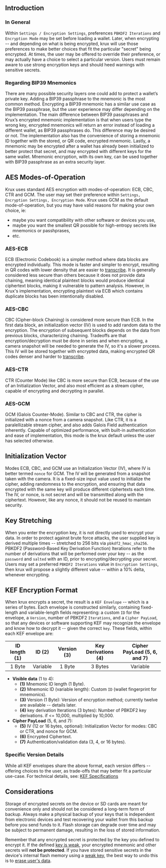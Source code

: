 ## Introduction

### In General

Within `Settings / Encryption Settings`, preferences `PBKDF2 Iterations` and `Encryption Mode` may be set before loading a wallet.  Later, when encrypting -- and depending on what is being encrypted, krux will use those preferences to make better choices that fit the particular "secret" being encrypted.  At times, the user may be offered to override their preference, or may actually have a choice to select a particular version.  Users must remain aware to use strong encryption keys and should heed warnings with sensitive secrets.

### Regarding BIP39 Mnemonics

There are many possible security layers one could add to protect a wallet’s private key. Adding a BIP39 passphrase to the mnemonic is the most common method. Encrypting a BIP39 mnemonic has a similar use case as the BIP39 passphrase, but the user experience may differ depending on the implementation. The main difference between BIP39 passphrases and Krux’s encrypted mnemonic implementation is that when users type the wrong key, encrypted mnemonics will return an error instead of loading a different wallet, as BIP39 passphrases do. This difference may be desired or not. The implementation also has the convenience of storing a mnemonic ID together with the stored, or QR code, encrypted mnemonic. Lastly, a mnemonic may be encrypted after a wallet has already been initialized to better protect that secret, and may encrypted with different keys for the same wallet.  Mnemonic encryption, with its own key, can be used together with BIP39 passphrase as an extra security layer.

## AES Modes-of-Operation

Krux uses standard AES encryption with modes-of-operation: ECB, CBC, CTR and GCM.  The user may set their preference within `Settings, Encryption Settings, Encryption Mode`.  Krux uses GCM as the default mode-of-operation, but you may have valid reasons for making your own choice, ie:

* maybe you want compatibility with other software or devices you use,
* maybe you want the smallest QR possible for high-entropy secrets like mnemonics or passhprases,
* etc.

### AES-ECB

ECB (Electronic Codebook) is a simpler method where data blocks are encrypted individually. This mode is faster and simpler to encrypt, resulting in QR codes with lower density that are easier to [transcribe](./QR-transcript-tools.md). It is generally considered less secure than others because it does not provide data chaining, meaning identical plaintext blocks would produce identical ciphertext blocks, making it vulnerable to pattern analysis. However, in Krux's implementation, encrypting plaintext via ECB which contains duplicate blocks has been intentionally disabled.

### AES-CBC

CBC (Cipher-block Chaining) is considered more secure than ECB. In the first data block, an initialization vector (IV) is used to add random data to the encryption. The encryption of subsequent blocks depends on the data from previous blocks, characterizing chaining. Tradeoffs are that encryption/decryption must be done in series and when encrypting, a camera snapshot will be needed to generate the IV, so it's a slower process.  This IV will be stored together with encrypted data, making encrypted QR codes denser and harder to [transcribe](./QR-transcript-tools.md).

### AES-CTR
CTR (Counter Mode) like CBC is more secure than ECB, because of the use of an Initialization Vector, and also most efficient as a stream cipher, capable of encrypting and decrypting in parallel.

### AES-GCM
GCM (Galois Counter-Mode).  Similar to CBC and CTR, the cipher is initialized with a nonce from a camera snapshot.  Like CTR, it is a paralellizable stream cipher, and also adds Galois Field authentication inherently. Capable of optimized performance, with built-in authentication and ease of implementation, this mode is the krux default unless the user has selected otherwise.

## Initialization Vector

Modes ECB, CBC, and GCM use an Initialization Vector (IV), where IV is better termed `nonce` for GCM.  The IV will be generated from a snapshot taken with the camera.  It is a fixed-size input value used to initialize the cipher, adding randomness to the encryption, and ensuring that data encrypted with the same key will produce different ciphertexts each time. The IV, or nonce, is not secret and will be transmitted along with the ciphertext. However, like any nonce, it should not be reused to maintain security.

## Key Stretching

When you enter the encryption key, it is not directly used to encrypt your data. In order to protect against brute force attacks, the user supplied key is derived multiple times -- stretched to 256 bits via `pbkdf2_hmac_sha256`. PBKDF2 (Password-Based Key Derivation Function) Iterations refer to the number of derivations that will be performed over your key -- as the `password` and `salted` with an ID, prior to encrypting/decrypting your secret.  Users may set a preferred `PBKDF2 Iterations` value in `Encryption Settings`, then krux will propose a slightly different value -- within a 10% delta, whenever encrypting.


## KEF Encryption Format
When krux encrypts a secret, the result is a `KEF Envelope` -- which is a series of bytes.  Each envelope is constructed similarly, containing fixed-length and variable-length fields representing: a custom `ID` for the envelope, a `Version`, number of PBKDF2 `Iterations`, and a `Cipher PayLoad`, so that any devices or software supporting KEF may recognize the envelope and know how to decrypt it -- given the correct `key`.  These fields, within each KEF envelope are:

| ID length (1) | ID (2) | Version (3) | Key Derivations (4) | Cipher PayLoad (5, 6, and 7) |
| :---: | :---: | :---: | :---: | :---: |
| 1 Byte | Variable | 1 Byte | 3 Bytes | Variable |

* **Visible data** (1 to 4):
    * **(1)** Mnemonic ID length (1 Byte).
    * **(2)** Mnemonic ID (variable length): Custom `ID` (wallet fingerprint for mnemonics).
    * **(3)** Version (1 Byte): Version of encryption method; currently twelve are available -- details later.
    * **(4)** key derivation Iterations (3 bytes): Number of PBKDF2 key derivations. if <= 10,000, multiplied by 10,000.
* **Cipher PayLoad** (5, 6, and 7):
    * **(5)** IV (12 or 16 bytes, optional): Initialization Vector for modes: CBC or CTR, and nonce for GCM.
    * **(6)** Encrypted Ciphertext.
    * **(7)** Authentication/validation data (3, 4, or 16 bytes).

### Specific Version Details
While all KEF envelopes share the above format, each version differs -- offering choices to the user, as trade-offs that may better fit a particular use-case.  For technical details, see: [KEF Specifications](./KEF_Specifications.md)

## Considerations
Storage of encrypted secrets on the device or SD cards are meant for convenience only and should not be considered a long-term form of backup. Always make a physical backup of your keys that is independent from electronic devices and test recovering your wallet from this backup before you send funds to it. Flash storage can degrade over time and may be subject to permanent damage, resulting in the loss of stored information.

Remember that any encrypted secret is protected by the key you defined to encrypt it. If the defined [key is weak](https://www.hivesystems.com/blog/are-your-passwords-in-the-green), your encrypted mnemonic and other secrets will **not be protected**. If you have stored sensitive secrets in the device's internal flash memory using a [weak key](https://www.hivesystems.com/blog/are-your-passwords-in-the-green), the best way to undo this is to [erase user's data](tools.md/#erase-users-data).
